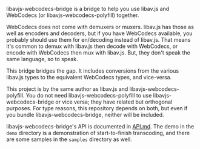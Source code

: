 libavjs-webcodecs-bridge is a bridge to help you use libav.js and WebCodecs (or
libavjs-webcodecs-polyfill) together.

WebCodecs does not come with demuxers or muxers. libav.js has those as well as
encoders and decoders, but if you have WebCodecs available, you probably should
use them for en/decoding instead of libav.js. That means it's common to demux
with libav.js then decode with WebCodecs, or encode with WebCodecs then mux with
libav.js. But, they don't speak the same language, so to speak.

This bridge bridges the gap. It includes conversions from the various libav.js
types to the equivalent WebCodecs types, and vice-versa.

This project is by the same author as libav.js and libavjs-webcodecs-polyfill.
You do not need libavjs-webcodecs-polyfill to use libavjs-webcodecs-bridge or
vice versa; they have related but orthogonal purposes. For type reasons, this
repository depends on both, but even if you bundle libavjs-webcodecs-bridge,
neither will be included.

libavjs-webcodecs-bridge's API is documented in [API.md](docs/API.md). The demo
in the `demo` directory is a demonstration of start-to-finish transcoding, and
there are some samples in the `samples` directory as well.

